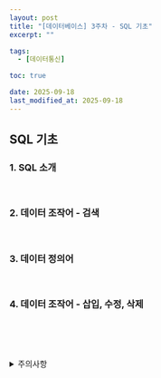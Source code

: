 ```yaml
---
layout: post
title: "[데이터베이스] 3주차 - SQL 기초"
excerpt: ""

tags:
  - [데이터통신]

toc: true

date: 2025-09-18
last_modified_at: 2025-09-18
---
```

## SQL 기초
### 1. SQL 소개

<br>

### 2. 데이터 조작어 - 검색

<br>

### 3. 데이터 정의어

<br>


### 4. 데이터 조작어 - 삽입, 수정, 삭제

<br>
<br>
<br>
<br>
<details>
<summary>주의사항</summary>
<div markdown="1">

이 포스팅은 강원대학교 최황규 교수님의 데이터베이스 수업을 들으며 내용을 정리 한 것입니다.  
수업 내용에 대한 저작권은 교수님께 있으니,  
다른 곳으로의 무분별한 내용 복사를 자제해 주세요.

</div>
</details>